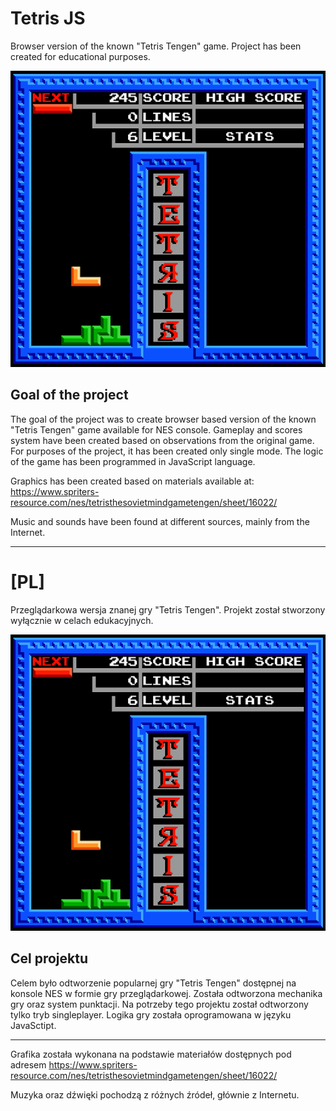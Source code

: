 # Tetris JS

Browser version of the known "Tetris Tengen" game.
Project has been created for educational purposes.

![tetrisJS](./ingame.png)

## Goal of the project

The goal of the project was to create browser based version of the known "Tetris Tengen" game available for NES console.
Gameplay and scores system have been created based on observations from the original game. For purposes of the project, it has been created only single mode.
The logic of the game has been programmed in JavaScript language.

Graphics has been created based on materials available at: https://www.spriters-resource.com/nes/tetristhesovietmindgametengen/sheet/16022/

Music and sounds have been found at different sources, mainly from the Internet.

---


# [PL]
Przeglądarkowa wersja znanej gry "Tetris Tengen".
Projekt został stworzony wyłącznie w celach edukacyjnych.

![tetrisJS](./ingame.png)

## Cel projektu
Celem było odtworzenie popularnej gry "Tetris Tengen" dostępnej na konsole NES w formie gry przeglądarkowej.
Została odtworzona mechanika gry oraz system punktacji. Na potrzeby tego projektu został odtworzony tylko tryb singleplayer.
Logika gry została oprogramowana w języku JavaSctipt.

---

Grafika została wykonana na podstawie materiałów dostępnych pod adresem https://www.spriters-resource.com/nes/tetristhesovietmindgametengen/sheet/16022/

Muzyka oraz dźwięki pochodzą z różnych źródeł, głównie z Internetu.